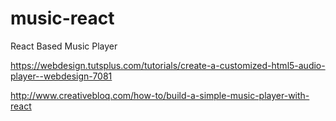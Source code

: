 # music-react
React Based Music Player

https://webdesign.tutsplus.com/tutorials/create-a-customized-html5-audio-player--webdesign-7081

http://www.creativebloq.com/how-to/build-a-simple-music-player-with-react
